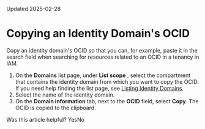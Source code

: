 Updated 2025-02-28
# Copying an Identity Domain's OCID
Copy an identity domain's OCID so that you can, for example, paste it in the search field when searching for resources related to an OCID in a tenancy in IAM. 
  1. On the **Domains** list page, under **List scope** , select the compartment that contains the identity domain from which you want to copy the OCID. If you need help finding the list page, see [Listing Identity Domains](https://docs.oracle.com/en-us/iaas/Content/Identity/domains/to-view-identity-domains.htm#view-identity-domains "Retrieve a list of the identity domains in a specific compartment in a tenancy in IAM.").
  2. Select the name of the identity domain.
  3. On the **Domain information** tab, next to the **OCID** field, select **Copy**.
The OCID is copied to the clipboard.


Was this article helpful?
YesNo

